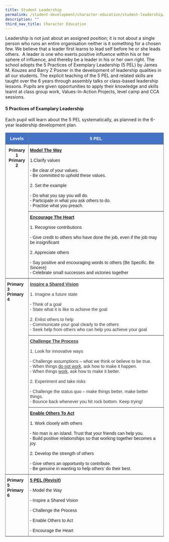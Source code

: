 ```yaml
---
title: Student Leadership
permalink: /student-development/character-education/student-leadership/
description: ""
third_nav_title: Character Education
---
```

Leadership is not just about an assigned position; it is not about a single person who runs an entire organisation neither is it something for a chosen few. We believe that a leader first learns to lead self before he or she leads others.  A leader is one who exerts positive influence within his or her sphere of influence, and thereby be a leader in his or her own right. The school adopts the 5 Practices of Exemplary Leadership (5 PEL) by James M. Kouzes and Barry Z Posner in the development of leadership qualities in all our students. The explicit teaching of the 5 PEL and related skills are taught over the 6 years through assembly talks or class-based leadership lessons. Pupils are given opportunities to apply their knowledge and skills learnt at class group work, Values-In-Action Projects, level camp and CCA sessions.  

  

#### 5 Practices of Examplary Leadership

Each pupil will learn about the 5 PEL systematically, as planned in the 6-year leadership development plan.

<style type="text/css">
.tg  {border-collapse:collapse;border-spacing:0;}
.tg td{border-color:black;border-style:solid;border-width:1px;font-family:Arial, sans-serif;font-size:14px;
  overflow:hidden;padding:10px 5px;word-break:normal;}
.tg th{border-color:black;border-style:solid;border-width:1px;font-family:Arial, sans-serif;font-size:14px;
  font-weight:normal;overflow:hidden;padding:10px 5px;word-break:normal;}
.tg .tg-acii{background-color:#FFF;border-color:inherit;color:#333;text-align:left;vertical-align:top}
.tg .tg-c3ow{border-color:inherit;text-align:center;vertical-align:top}
.tg .tg-xls6{background-color:#FFF;border-color:inherit;color:#333;text-align:left;vertical-align:middle}
.tg .tg-81z4{background-color:#4472C4;border-color:inherit;color:#FFF;font-weight:bold;text-align:center;vertical-align:top}
.tg .tg-0pky{border-color:inherit;text-align:left;vertical-align:top}
</style>
<table class="tg">
<thead>
  <tr>
    <th class="tg-81z4">Levels</th>
    <th class="tg-81z4">5 PEL</th>
  </tr>
</thead>
<tbody>
  <tr>
    <td class="tg-c3ow" rowspan="2"><span style="font-weight:bold;font-style:normal">Primary 1</span><br><span style="font-weight:bold;font-style:normal">Primary 2</span></td>
    <td class="tg-0pky"><span style="font-weight:bold;text-decoration:underline">Model The Way</span><br><br>1.Clarify values<br><br>- Be clear of your values.<br>- Be committed to uphold these values.<br><br>2. Set the example<br><br>- Do what you say you will do.<br>- Participate in what you ask others to do.<br>- Practise what you preach.</td>
  </tr>
  <tr>
    <td class="tg-0pky"><span style="font-weight:bold;text-decoration:underline">Encourage The Heart</span><br><br>1. Recognise contributions<br><br>- Give credit to others who have done the job, even if the job may be insignificant<br><br>2. Appreciate others<br><br>- Say positive and encouraging words to others (Be Specific. Be Sincere)<br>- Celebrate small successes and victories together</td>
  </tr>
  <tr>
    <td class="tg-0pky" rowspan="3"><span style="font-weight:bold">Primary 3</span><br><span style="font-weight:bold">Primary 4</span></td>
    <td class="tg-acii"><span style="font-weight:bold;text-decoration:underline">Inspire a Shared Vision</span><br><br>1. Imagine a future state<br><br>- Think of a goal<br>- State what it is like to achieve the goal<br><br>2. Enlist others to help<br>- Communicate your goal clearly to the others<br>- Seek help from others who can help you achieve your goal</td>
  </tr>
  <tr>
    <td class="tg-xls6"><span style="font-weight:bold;text-decoration:underline">Challenge The Process</span><br><br>1. Look for innovative ways<br><br>- Challenge assumptions – what we think or believe to be true.<br>- When things <span style="text-decoration:underline">do not work</span>, ask how to make it happen.<br>- When things <span style="text-decoration:underline">work</span>, ask how to make it better.<br><br>2. Experiment and take risks<br><br>- Challenge the status quo – make things better, make better things.<br>- Bounce back whenever you hit rock bottom. Keep trying!</td>
  </tr>
  <tr>
    <td class="tg-0pky"><span style="font-weight:bold;text-decoration:underline">Enable Others To Act</span><br><br>1. Work closely with others<br><br>- No man is an island. Trust that your friends can help you.<br>- Build positive relationships so that working together becomes a joy.<br><br>2. Develop the strength of others<br><br>- Give others an opportunity to contribute.<br>- Be genuine in wanting to help others’ do their best.</td>
  </tr>
  <tr>
    <td class="tg-0pky"><span style="font-weight:bold">Primary 5</span><br><span style="font-weight:bold">Primary 6</span></td>
    <td class="tg-0pky"><span style="font-weight:bold;text-decoration:underline">5 PEL (Revisit)</span><br><br>- Model the Way<br>    <br>- Inspire a Shared Vision<br>    <br>- Challenge the Process<br>    <br>- Enable Others to Act<br>    <br>- Encourage the Heart</td>
  </tr>
</tbody>
</table>